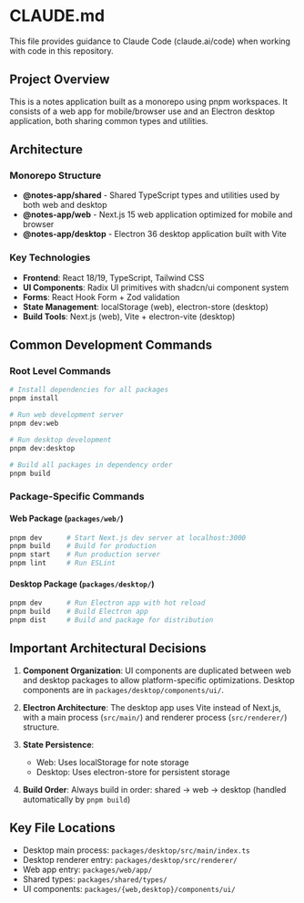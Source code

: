 # CLAUDE.md

This file provides guidance to Claude Code (claude.ai/code) when working with code in this repository.

## Project Overview

This is a notes application built as a monorepo using pnpm workspaces. It consists of a web app for mobile/browser use and an Electron desktop application, both sharing common types and utilities.

## Architecture

### Monorepo Structure
- **@notes-app/shared** - Shared TypeScript types and utilities used by both web and desktop
- **@notes-app/web** - Next.js 15 web application optimized for mobile and browser
- **@notes-app/desktop** - Electron 36 desktop application built with Vite

### Key Technologies
- **Frontend**: React 18/19, TypeScript, Tailwind CSS
- **UI Components**: Radix UI primitives with shadcn/ui component system
- **Forms**: React Hook Form + Zod validation
- **State Management**: localStorage (web), electron-store (desktop)
- **Build Tools**: Next.js (web), Vite + electron-vite (desktop)

## Common Development Commands

### Root Level Commands
```bash
# Install dependencies for all packages
pnpm install

# Run web development server
pnpm dev:web

# Run desktop development
pnpm dev:desktop

# Build all packages in dependency order
pnpm build
```

### Package-Specific Commands

#### Web Package (`packages/web/`)
```bash
pnpm dev      # Start Next.js dev server at localhost:3000
pnpm build    # Build for production
pnpm start    # Run production server
pnpm lint     # Run ESLint
```

#### Desktop Package (`packages/desktop/`)
```bash
pnpm dev      # Run Electron app with hot reload
pnpm build    # Build Electron app
pnpm dist     # Build and package for distribution
```

## Important Architectural Decisions

1. **Component Organization**: UI components are duplicated between web and desktop packages to allow platform-specific optimizations. Desktop components are in `packages/desktop/components/ui/`.

2. **Electron Architecture**: The desktop app uses Vite instead of Next.js, with a main process (`src/main/`) and renderer process (`src/renderer/`) structure.

3. **State Persistence**: 
   - Web: Uses localStorage for note storage
   - Desktop: Uses electron-store for persistent storage

4. **Build Order**: Always build in order: shared → web → desktop (handled automatically by `pnpm build`)

## Key File Locations

- Desktop main process: `packages/desktop/src/main/index.ts`
- Desktop renderer entry: `packages/desktop/src/renderer/`
- Web app entry: `packages/web/app/`
- Shared types: `packages/shared/types/`
- UI components: `packages/{web,desktop}/components/ui/`